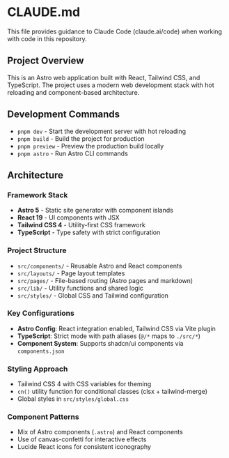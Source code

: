 # CLAUDE.md

This file provides guidance to Claude Code (claude.ai/code) when working with code in this repository.

## Project Overview

This is an Astro web application built with React, Tailwind CSS, and TypeScript. The project uses a modern web development stack with hot reloading and component-based architecture.

## Development Commands

- `pnpm dev` - Start the development server with hot reloading
- `pnpm build` - Build the project for production
- `pnpm preview` - Preview the production build locally
- `pnpm astro` - Run Astro CLI commands

## Architecture

### Framework Stack
- **Astro 5** - Static site generator with component islands
- **React 19** - UI components with JSX
- **Tailwind CSS 4** - Utility-first CSS framework
- **TypeScript** - Type safety with strict configuration

### Project Structure
- `src/components/` - Reusable Astro and React components
- `src/layouts/` - Page layout templates
- `src/pages/` - File-based routing (Astro pages and markdown)
- `src/lib/` - Utility functions and shared logic
- `src/styles/` - Global CSS and Tailwind configuration

### Key Configurations
- **Astro Config**: React integration enabled, Tailwind CSS via Vite plugin
- **TypeScript**: Strict mode with path aliases (`@/*` maps to `./src/*`)
- **Component System**: Supports shadcn/ui components via `components.json`

### Styling Approach
- Tailwind CSS 4 with CSS variables for theming
- `cn()` utility function for conditional classes (clsx + tailwind-merge)
- Global styles in `src/styles/global.css`

### Component Patterns
- Mix of Astro components (`.astro`) and React components
- Use of canvas-confetti for interactive effects
- Lucide React icons for consistent iconography